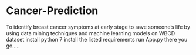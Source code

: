 # Cancer-Prediction
To identify breast cancer symptoms at early stage to save someone’s life by using data mining techniques and machine learning models on WBCD dataset
install python 7
install the listed requirements
run App.py
there you go.....
